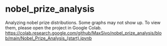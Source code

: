 # nobel_prize_analysis
Analyzing nobel prize distributions.
Some graphs may not show up. To view them, please open the project in Google Colab. 
https://colab.research.google.com/github/MaxSivo/nobel_prize_analysis/blob/main/Nobel_Prize_Analysis_(start).ipynb


